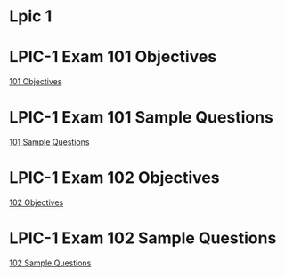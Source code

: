 # Lpic 1

# LPIC-1 Exam 101 Objectives

[101 Objectives](https://github.com/SamanKhalife/linux-Tutorial/blob/main/Lpic%201/LPIC-1%20Exam%20101%20Objectives.md)


# LPIC-1 Exam 101 Sample Questions 


[101 Sample Questions](https://github.com/SamanKhalife/linux-Tutorial/blob/main/Lpic%201/LPIC-1%20Exam%20101%20(101-500)%20Exam.md)


 

# LPIC-1 Exam 102 Objectives


[102 Objectives](https://github.com/SamanKhalife/linux-Tutorial/blob/main/Lpic%201/LPIC-1%20Exam%20102%20Objectives.md)


# LPIC-1 Exam 102 Sample Questions 

[102 Sample Questions](https://github.com/SamanKhalife/linux-Tutorial/blob/main/Lpic%201/LPIC-1%20Exam%20102%20(102-500)%20Exam%20.md)
